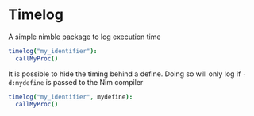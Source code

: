 # Timelog

A simple nimble package to log execution time

```nim
timelog("my_identifier"):
  callMyProc()
```

It is possible to hide the timing behind a define. Doing so will only log if `-d:mydefine` is passed to the Nim compiler 

```nim
timelog("my_identifier", mydefine):
  callMyProc()
```

